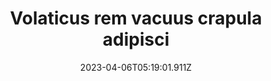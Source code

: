 ---
title: "Volaticus rem vacuus crapula adipisci"
date: 2023-04-06T05:19:01.911Z
permalink: "/volaticus-rem-vacuus-crapula-adipisci/"
---